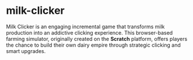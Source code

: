 # milk-clicker
Milk Clicker is an engaging incremental game that transforms milk production into an addictive clicking experience. This browser-based farming simulator, originally created on the **Scratch** platform, offers players the chance to build their own dairy empire through strategic clicking and smart upgrades.
